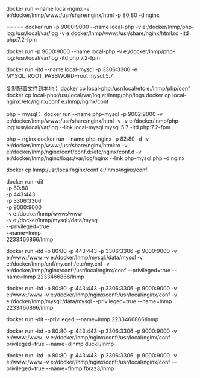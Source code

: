 docker run --name local-nginx -v e:/docker/lnmp/www:/usr/share/nginx/html -p 80:80 -d nginx

=====  docker run -p 9000:9000 --name local-php  -v e:/docker/lnmp/php-log:/usr/local/var/log -v e:docker/lnmp/www:/usr/share/nginx/html:ro -itd php:7.2-fpm

docker run -p 9000:9000 --name local-php  -v e:/docker/lnmp/php-log:/usr/local/var/log -itd php:7.2-fpm

docker run -itd --name local-mysql -p 3306:3306 -e MYSQL_ROOT_PASSWORD=root mysql:5.7

复制配置文件到本地：
docker cp local-php:/usr/local/etc e:/lnmp/php/conf
docker cp local-php:/usr/local/var/log e:/lnmp/php/logs
docker cp local-nginx:/etc/nginx/conf e:/lnmp/nginx/conf


php + mysql：
docker run --name php-mysql -p 9002:9000 -v e:/docker/lnmp/www:/usr/share/nginx/html -v -v e:/docker/lnmp/php-log:/usr/local/var/log --link local-mysql:mysql:5.7  -itd php:7.2-fpm

php + nginx
docker run --name php-nginx -p 82:80 -d -v e:/docker/lnmp/www:/usr/share/nginx/html:ro -v e:/docker/lnmp/nginx/conf/conf.d:/etc/nginx/conf.d -v e:/docker/lnmp/nginx/logs:/var/log/nginx --link php-mysql:php -d nginx 


docker cp lnmp:/usr/local/nginx/conf e:/lnmp/nginx/conf




docker run -dit \
-p 80:80 \
-p 443:443 \
-p 3306:3306 \
-p 9000:9000 \
-v e:/docker/lnmp/www:/www \
-v e:/docker/lnmp/mysql:/data/mysql \
--privileged=true \
--name=lnmp \
2233466866/lnmp


docker run -itd -p 80:80 -p 443:443 -p 3306:3306 -p 9000:9000 -v e:/www:/www -v e:/docker/lnmp/mysql:/data/mysql -v e:/docker/lnmp/cnf/my.cnf:/etc/my.cnf -v e:/docker/lnmp/nginx/conf:/usr/local/nginx/conf --privileged=true --name=lnmp 2233466866/lnmp



docker run -itd -p 80:80 -p 443:443 -p 3306:3306 -p 9000:9000 -v e:/www:/www -v e:/docker/lnmp/nginx/conf:/usr/local/nginx/conf -v e:/docker/lnmp/mysql:/data/mysql --privileged=true --name=lnmp 2233466866/lnmp

docker run -dit --privileged --name=lnmp 2233466866/lnmp

docker run -itd -p 80:80 -p 443:443 -p 3306:3306 -p 9000:9000 -v e:/www:/www -v e:/docker/lnmp/nginx/conf:/usr/local/nginx/conf --privileged=true --name=dlnmp duckll/lnmp


docker run -itd -p 80:80 -p 443:443 -p 3306:3306 -p 9000:9000 -v e:/www:/www -v e:/docker/lnmp/nginx/conf:/usr/local/nginx/conf --privileged=true --name=flnmp fbraz3/lnmp